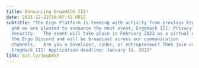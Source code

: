 ```yaml
---
title: Announcing ErgoHACK III!
date: 2021-12-22T16:07:42.001Z
subtitle: "The Ergo Platform is teeming with activity from previous ErgoHack’s
  and we are pleased to announce the next event, ErgoHack III: Privacy and
  Security.   The event will take place in February 2022 as a virtual event on
  the Ergo Discord and will be broadcast across our communication
  channels.   Are you a developer, coder, or entrepreneur? Then join us for
  ErogHack III! Application deadline: January 31, 2022"
link: bit.ly/3mqbNsF
---
```

